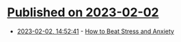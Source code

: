 # [Published on 2023-02-02](index.md)

* [2023-02-02, 14:52:41](https://news.ycombinator.com/item?id=34627248) - [How to Beat Stress and Anxiety](https://prashants.in/blog/how-to-beat-stress-anxiety-worry-toolkit/)
